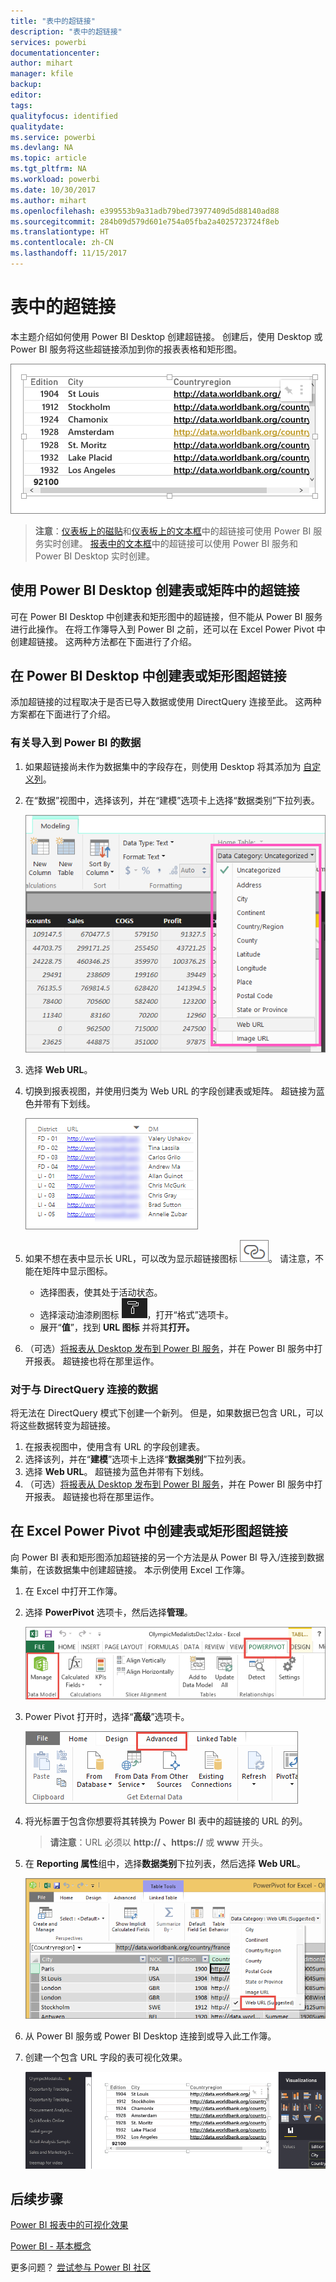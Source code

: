 ```yaml
---
title: "表中的超链接"
description: "表中的超链接"
services: powerbi
documentationcenter: 
author: mihart
manager: kfile
backup: 
editor: 
tags: 
qualityfocus: identified
qualitydate: 
ms.service: powerbi
ms.devlang: NA
ms.topic: article
ms.tgt_pltfrm: NA
ms.workload: powerbi
ms.date: 10/30/2017
ms.author: mihart
ms.openlocfilehash: e399553b9a31adb79bed73977409d5d88140ad88
ms.sourcegitcommit: 284b09d579d601e754a05fba2a4025723724f8eb
ms.translationtype: HT
ms.contentlocale: zh-CN
ms.lasthandoff: 11/15/2017
---
```

# <a name="hyperlinks-in-tables"></a>表中的超链接
本主题介绍如何使用 Power BI Desktop 创建超链接。 创建后，使用 Desktop 或 Power BI 服务将这些超链接添加到你的报表表格和矩形图。 

![](media/power-bi-hyperlinks-in-tables/hyperlinkedtable.png)

> **注意**：[仪表板上的磁贴](service-dashboard-edit-tile.md)和[仪表板上的文本框](service-dashboard-add-widget.md)中的超链接可使用 Power BI 服务实时创建。 [报表中的文本框](service-add-hyperlink-to-text-box.md)中的超链接可以使用 Power BI 服务和 Power BI Desktop 实时创建。
> 
> 

## <a name="to-create-a-hyperlink-in-a-table-or-matrix-using-power-bi-desktop"></a>使用 Power BI Desktop 创建表或矩阵中的超链接
可在 Power BI Desktop 中创建表和矩形图中的超链接，但不能从 Power BI 服务进行此操作。 在将工作簿导入到 Power BI 之前，还可以在 Excel Power Pivot 中创建超链接。 这两种方法都在下面进行了介绍。

## <a name="create-a-table-or-matrix-hyperlink-in-power-bi-desktop"></a>在 Power BI Desktop 中创建表或矩形图超链接
添加超链接的过程取决于是否已导入数据或使用 DirectQuery 连接至此。 这两种方案都在下面进行了介绍。

### <a name="for-data-imported-into-power-bi"></a>有关导入到 Power BI 的数据
1. 如果超链接尚未作为数据集中的字段存在，则使用 Desktop 将其添加为 [自定义列](desktop-common-query-tasks.md)。
2. 在“数据”视图中，选择该列，并在“建模”选项卡上选择“数据类别”下拉列表。
   
    ![](media/power-bi-hyperlinks-in-tables/pbi_data_category.png)
3. 选择 **Web URL**。
4. 切换到报表视图，并使用归类为 Web URL 的字段创建表或矩阵。 超链接为蓝色并带有下划线。
   
    ![](media/power-bi-hyperlinks-in-tables/power-bi-table-with-hyperlinks2.png)
5. 如果不想在表中显示长 URL，可以改为显示超链接图标 ![](media/power-bi-hyperlinks-in-tables/power-bi-hyperlink-icon.png)。 请注意，不能在矩阵中显示图标。
   
   * 选择图表，使其处于活动状态。
   * 选择滚动油漆刷图标 ![](media/power-bi-hyperlinks-in-tables/power-bi-paintroller.png)，打开“格式”选项卡。
   * 展开“**值**”，找到 **URL 图标** 并将其**打开。**
6. （可选）[将报表从 Desktop 发布到 Power BI 服务](guided-learning/publishingandsharing.yml#step-2)，并在 Power BI 服务中打开报表。 超链接也将在那里运作。

### <a name="for-data-connected-with-directquery"></a>对于与 DirectQuery 连接的数据
将无法在 DirectQuery 模式下创建一个新列。  但是，如果数据已包含 URL，可以将这些数据转变为超链接。

1. 在报表视图中，使用含有 URL 的字段创建表。
2. 选择该列，并在“**建模**”选项卡上选择“**数据类别**”下拉列表。
3. 选择 **Web URL**。 超链接为蓝色并带有下划线。
4. （可选）[将报表从 Desktop 发布到 Power BI 服务](guided-learning/publishingandsharing.yml#step-2)，并在 Power BI 服务中打开报表。 超链接也将在那里运作。

## <a name="create-a-table-or-matrix-hyperlink-in-excel-power-pivot"></a>在 Excel Power Pivot 中创建表或矩形图超链接
向 Power BI 表和矩形图添加超链接的另一个方法是从 Power BI 导入/连接到数据集前，在该数据集中创建超链接。 本示例使用 Excel 工作簿。

1. 在 Excel 中打开工作簿。
2. 选择 **PowerPivot** 选项卡，然后选择**管理**。
   
   ![](media/power-bi-hyperlinks-in-tables/createhyperlinkinpowerpivot2.png)
3. Power Pivot 打开时，选择“**高级**”选项卡。
   
   ![](media/power-bi-hyperlinks-in-tables/createhyperlinkinpowerpivot3.png)
4. 将光标置于包含你想要将其转换为 Power BI 表中的超链接的 URL 的列。
   
   > **请注意**：URL 必须以 **http:// 、https://** 或 **www** 开头。
   > 
   > 
5. 在 **Reporting 属性**组中，选择**数据类别**下拉列表，然后选择 **Web URL**。 
   
   ![](media/power-bi-hyperlinks-in-tables/createhyperlinksnew.png)
6. 从 Power BI 服务或 Power BI Desktop 连接到或导入此工作簿。
7. 创建一个包含 URL 字段的表可视化效果。
   
   ![](media/power-bi-hyperlinks-in-tables/hyperlinksintables.gif)

## <a name="next-steps"></a>后续步骤
[Power BI 报表中的可视化效果](power-bi-report-visualizations.md)

[Power BI - 基本概念](service-basic-concepts.md)

更多问题？ [尝试参与 Power BI 社区](http://community.powerbi.com/)

